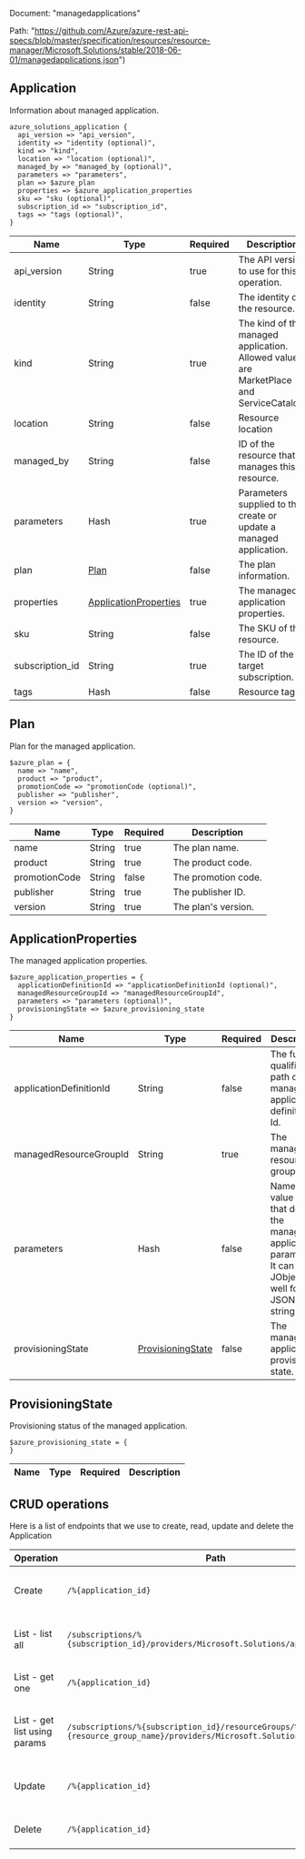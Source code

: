 Document: "managedapplications"


Path: "https://github.com/Azure/azure-rest-api-specs/blob/master/specification/resources/resource-manager/Microsoft.Solutions/stable/2018-06-01/managedapplications.json")

## Application

Information about managed application.

```puppet
azure_solutions_application {
  api_version => "api_version",
  identity => "identity (optional)",
  kind => "kind",
  location => "location (optional)",
  managed_by => "managed_by (optional)",
  parameters => "parameters",
  plan => $azure_plan
  properties => $azure_application_properties
  sku => "sku (optional)",
  subscription_id => "subscription_id",
  tags => "tags (optional)",
}
```

| Name        | Type           | Required       | Description       |
| ------------- | ------------- | ------------- | ------------- |
|api_version | String | true | The API version to use for this operation. |
|identity | String | false | The identity of the resource. |
|kind | String | true | The kind of the managed application. Allowed values are MarketPlace and ServiceCatalog. |
|location | String | false | Resource location |
|managed_by | String | false | ID of the resource that manages this resource. |
|parameters | Hash | true | Parameters supplied to the create or update a managed application. |
|plan | [Plan](#plan) | false | The plan information. |
|properties | [ApplicationProperties](#applicationproperties) | true | The managed application properties. |
|sku | String | false | The SKU of the resource. |
|subscription_id | String | true | The ID of the target subscription. |
|tags | Hash | false | Resource tags |
        
## Plan

Plan for the managed application.

```puppet
$azure_plan = {
  name => "name",
  product => "product",
  promotionCode => "promotionCode (optional)",
  publisher => "publisher",
  version => "version",
}
```

| Name        | Type           | Required       | Description       |
| ------------- | ------------- | ------------- | ------------- |
|name | String | true | The plan name. |
|product | String | true | The product code. |
|promotionCode | String | false | The promotion code. |
|publisher | String | true | The publisher ID. |
|version | String | true | The plan's version. |
        
## ApplicationProperties

The managed application properties.

```puppet
$azure_application_properties = {
  applicationDefinitionId => "applicationDefinitionId (optional)",
  managedResourceGroupId => "managedResourceGroupId",
  parameters => "parameters (optional)",
  provisioningState => $azure_provisioning_state
}
```

| Name        | Type           | Required       | Description       |
| ------------- | ------------- | ------------- | ------------- |
|applicationDefinitionId | String | false | The fully qualified path of managed application definition Id. |
|managedResourceGroupId | String | true | The managed resource group Id. |
|parameters | Hash | false | Name and value pairs that define the managed application parameters. It can be a JObject or a well formed JSON string. |
|provisioningState | [ProvisioningState](#provisioningstate) | false | The managed application provisioning state. |
        
## ProvisioningState

Provisioning status of the managed application.

```puppet
$azure_provisioning_state = {
}
```

| Name        | Type           | Required       | Description       |
| ------------- | ------------- | ------------- | ------------- |



## CRUD operations

Here is a list of endpoints that we use to create, read, update and delete the Application

| Operation | Path | Verb | Description | OperationID |
| ------------- | ------------- | ------------- | ------------- | ------------- |
|Create|`/%{application_id}`|Put|Creates a new managed application.|Applications_CreateOrUpdateById|
|List - list all|`/subscriptions/%{subscription_id}/providers/Microsoft.Solutions/applications`|Get|Gets all the applications within a subscription.|Applications_ListBySubscription|
|List - get one|`/%{application_id}`|Get|Gets the managed application.|Applications_GetById|
|List - get list using params|`/subscriptions/%{subscription_id}/resourceGroups/%{resource_group_name}/providers/Microsoft.Solutions/applications`|Get|Gets all the applications within a resource group.|Applications_ListByResourceGroup|
|Update|`/%{application_id}`|Put|Creates a new managed application.|Applications_CreateOrUpdateById|
|Delete|`/%{application_id}`|Delete|Deletes the managed application.|Applications_DeleteById|
